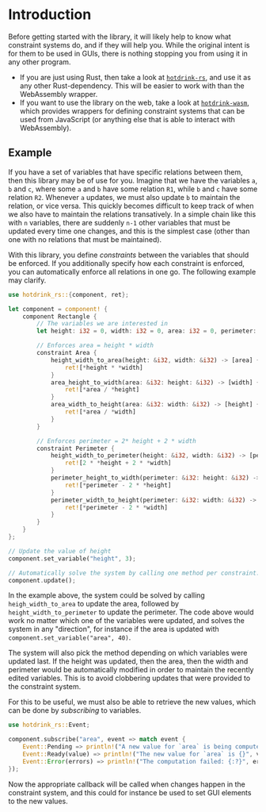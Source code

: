 # Introduction

Before getting started with the library, it will likely help to know what constraint systems do, and if they will help you.
While the original intent is for them to be used in GUIs, there is nothing stopping you from using it in any other program.

- If you are just using Rust, then take a look at [`hotdrink-rs`](./hotdrink-rs.md), and use it as any other Rust-dependency.
  This will be easier to work with than the WebAssembly wrapper.
- If you want to use the library on the web, take a look at [`hotdrink-wasm`](hotdrink-wasm.md), which provides wrappers for defining constraint systems that can be used from JavaScript (or anything else that is able to interact with WebAssembly).

## Example

If you have a set of variables that have specific relations between them, then this library may be of use for you.
Imagine that we have the variables `a`, `b` and `c`, where some `a` and `b` have some relation `R1`, while `b` and `c` have some relation `R2`.
Whenever `a` updates, we must also update `b` to maintain the relation, or vice versa.
This quickly becomes difficult to keep track of when we also have to maintain the relations transatively.
In a simple chain like this with `n` variables, there are suddenly `n-1` other variables that must be updated every time one changes,
and this is the simplest case (other than one with no relations that must be maintained).

With this library, you define *constraints* between the variables that should be enforced.
If you additionally specify how each constraint is enforced, you can automatically enforce all relations in one go.
The following example may clarify.

```rust
use hotdrink_rs::{component, ret};

let component = component! {
    component Rectangle {
        // The variables we are interested in
        let height: i32 = 0, width: i32 = 0, area: i32 = 0, perimeter: i32 = 0;

        // Enforces area = height * width
        constraint Area {
            height_width_to_area(height: &i32, width: &i32) -> [area] {
                ret![*height * *width]
            }
            area_height_to_width(area: &i32: height: &i32) -> [width] {
                ret![*area / *height]
            }
            area_width_to_height(area: &i32: width: &i32) -> [height] {
                ret![*area / *width]
            }
        }

        // Enforces perimeter = 2* height + 2 * width
        constraint Perimeter {
            height_width_to_perimeter(height: &i32, width: &i32) -> [perimeter] {
                ret![2 * *height + 2 * *width]
            }
            perimeter_height_to_width(perimeter: &i32: height: &i32) -> [width] {
                ret![*perimeter - 2 * *height]
            }
            perimeter_width_to_height(perimeter: &i32: width: &i32) -> [height] {
                ret![*perimeter - 2 * *width]
            }
        }
    }
};

// Update the value of height
component.set_variable("height", 3);

// Automatically solve the system by calling one method per constraint.
component.update();
```

In the example above, the system could be solved by
calling `heigh_width_to_area` to update the area,
followed by `height_width_to_perimeter` to update the perimeter.
The code above would work no matter which one of the variables were updated,
and solves the system in any "direction", for instance if the area is updated with `component.set_variable("area", 40)`.

The system will also pick the method depending on which variables were updated last.
If the height was updated, then the area, then the width and perimeter would be automatically modified
in order to maintain the recently edited variables.
This is to avoid clobbering updates that were provided to the constraint system.

For this to be useful, we must also be able to retrieve the new values,
which can be done by *subscribing* to variables.

```rust
use hotdrink_rs::Event;

component.subscribe("area", event => match event {
    Event::Pending => println!("A new value for `area` is being computed"),
    Event::Ready(value) => println!("The new value for `area` is {}", value),
    Event::Error(errors) => println!("The computation failed: {:?}", errors),
});
```

Now the appropriate callback will be called when changes happen in the constraint system,
and this could for instance be used to set GUI elements to the new values.